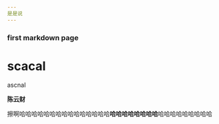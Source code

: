 ```yaml
---
是是说
---
```

### first markdown page

# scacal

ascnal

**陈云财**

擦啊哈哈哈哈哈哈哈哈哈哈哈哈哈哈哈**哈哈哈哈哈哈哈哈**哈哈哈哈哈哈哈哈哈
